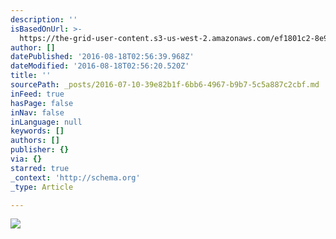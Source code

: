 ```yaml
---
description: ''
isBasedOnUrl: >-
  https://the-grid-user-content.s3-us-west-2.amazonaws.com/ef1801c2-8e94-4c2f-9738-0bdb7ce58445.jpg
author: []
datePublished: '2016-08-18T02:56:39.968Z'
dateModified: '2016-08-18T02:56:20.520Z'
title: ''
sourcePath: _posts/2016-07-10-39e82b1f-6bb6-4967-b9b7-5c5a887c2cbf.md
inFeed: true
hasPage: false
inNav: false
inLanguage: null
keywords: []
authors: []
publisher: {}
via: {}
starred: true
_context: 'http://schema.org'
_type: Article

---
```

![](https://the-grid-user-content.s3-us-west-2.amazonaws.com/ef1801c2-8e94-4c2f-9738-0bdb7ce58445.jpg)